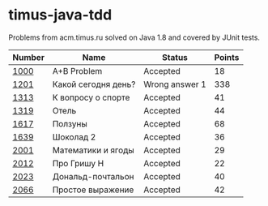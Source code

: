timus-java-tdd
==============
Problems from acm.timus.ru solved on Java 1.8 and covered by JUnit tests.

| Number   | Name   | Status  | Points |
|---|---|---|---|
| [1000](http://acm.timus.ru/problem.aspx?space=1&num=1000)   | A+B Problem | Accepted   | 18 |
| [1201](http://acm.timus.ru/problem.aspx?space=1&num=1201)   | Какой сегодня день?   | Wrong answer 1   | 338 |
| [1313](http://acm.timus.ru/problem.aspx?space=1&num=1313)   | К вопросу о спорте   | Accepted  | 41 |
| [1319](http://acm.timus.ru/problem.aspx?space=1&num=1319)  | Отель  | Accepted  | 44 |
| [1617](http://acm.timus.ru/problem.aspx?space=1&num=1617)  | Ползуны  | Accepted  | 68 |
| [1639](http://acm.timus.ru/problem.aspx?space=1&num=1639)  | Шоколад 2  | Accepted   | 36 |
| [2001](http://acm.timus.ru/problem.aspx?space=1&num=2001)  | Математики и ягоды   | Accepted   | 29 |
| [2012](http://acm.timus.ru/problem.aspx?space=1&num=2012)  | Про Гришу Н  | Accepted   | 22 |
| [2023](http://acm.timus.ru/problem.aspx?space=1&num=2023)  | Дональд-почтальон  | Accepted   | 40 |
| [2066](http://acm.timus.ru/problem.aspx?space=1&num=2066)  | Простое выражение   | Accepted   | 42 |
